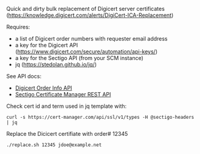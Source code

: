 Quick and dirty bulk replacement of Digicert server certificates 
(https://knowledge.digicert.com/alerts/DigiCert-ICA-Replacement)

Requires:

- a list of Digicert order numbers with requester email address
- a key for the Digicert API (https://www.digicert.com/secure/automation/api-keys/)
- a key for the Sectigo API (from your SCM instance)
- jq  (https://stedolan.github.io/jq/)

See API docs:

- [Digicert Order  Info API](https://dev.digicert.com/services-api/orders/order-info/)
- [Sectigo Certificate Manager REST API](https://support.sectigo.com/Com_KnowledgeProductPage?c=Sectigo_Certificate_Manager_SCM)

Check cert id and term used in jq template with:

    curl -s https://cert-manager.com/api/ssl/v1/types -H @sectigo-headers | jq

Replace the Dicicert certifiate with order# 12345

    ./replace.sh 12345 jdoe@example.net
